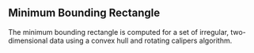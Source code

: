 ## Minimum Bounding Rectangle

The minimum bounding rectangle is computed for a set of irregular, two-dimensional data
using a convex hull and rotating calipers algorithm.
